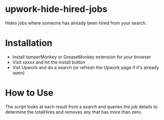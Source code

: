 # upwork-hide-hired-jobs

Hides jobs where someone has already been hired from your search.

# Installation

- Install tamperMonkey or GreaseMonkey extension for your browser
- Visit xxxxx and hit the install button
- Vist Upwork and do a search (or refresh the Upwork page if it's already open)

# How to Use

The script looks at each result from a search and queries the job details to determine the totalHires and removes any that has more than zero.
